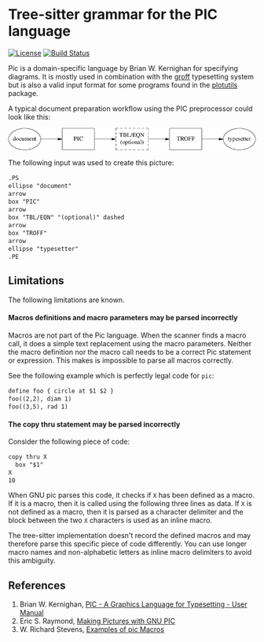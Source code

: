 # Tree-sitter grammar for the PIC language

[![License](https://img.shields.io/github/license/smoeding/tree-sitter-pic.svg)](https://raw.githubusercontent.com/smoeding/tree-sitter-pic/master/LICENSE)
[![Build Status](https://github.com/smoeding/tree-sitter-pic/actions/workflows/ci.yaml/badge.svg)](https://github.com/smoeding/tree-sitter-pic/actions/workflows/ci.yaml)

Pic is a domain-specific language by Brian W. Kernighan for specifying diagrams. It is mostly used in combination with the [groff](https://www.gnu.org/software/groff/) typesetting system but is also a valid input format for some programs found in the [plotutils](https://www.gnu.org/software/plotutils/) package.

A typical document preparation workflow using the PIC preprocessor could look like this:

![PIC demo](https://github.com/smoeding/tree-sitter-pic/blob/main/doc/demo.png?raw=true)

The following input was used to create this picture:

``` pic
.PS
ellipse "document"
arrow
box "PIC"
arrow
box "TBL/EQN" "(optional)" dashed
arrow
box "TROFF"
arrow
ellipse "typesetter"
.PE
```

## Limitations

The following limitations are known.

#### Macros definitions and macro parameters may be parsed incorrectly

Macros are not part of the Pic language. When the scanner finds a macro call, it does a simple text replacement using the macro parameters. Neither the macro definition nor the macro call needs to be a correct Pic statement or expression. This makes is impossible to parse all macros correctly.

See the following example which is perfectly legal code for `pic`:

``` pic
define foo { circle at $1 $2 }
foo((2,2), diam 1)
foo((3,5), rad 1)
```

#### The copy thru statement may be parsed incorrectly

Consider the following piece of code:

``` pic
copy thru X
  box "$1"
X
10
```

When GNU pic parses this code, it checks if `X` has been defined as a macro. If it is a macro, then it is called using the following three lines as data. If `X` is not defined as a macro, then it is parsed as a character delimiter and the block between the two `X` characters is used as an inline macro.

The tree-sitter implementation doesn't record the defined macros and may therefore parse this specific piece of code differently. You can use longer macro names and non-alphabetic letters as inline macro delimiters to avoid this ambiguity.

## References

1. Brian W. Kernighan, [PIC - A Graphics Language for Typesetting - User Manual](https://raw.githubusercontent.com/smoeding/tree-sitter-pic/main/doc/PIC_-_A_Graphics_Language_for_Typesetting_-_User_Manual.pdf)
1. Eric S. Raymond, [Making Pictures with GNU PIC](https://raw.githubusercontent.com/smoeding/tree-sitter-pic/main/doc/Making_Pictures_with_GNU_PIC.pdf)
1. W. Richard Stevens, [Examples of pic Macros](https://raw.githubusercontent.com/smoeding/tree-sitter-pic/main/doc/Examples_of_pic_Macros.pdf)
